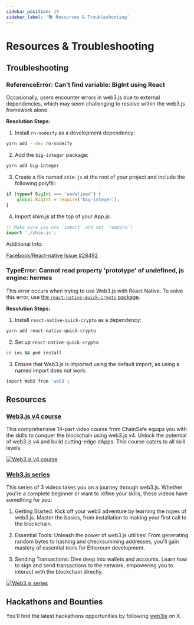 ```yaml
---
sidebar_position: 19
sidebar_label: '📚 Resources & Troubleshooting'
---
```


# Resources & Troubleshooting

## Troubleshooting

### ReferenceError: Can't find variable: BigInt using React

Occasionally, users encounter errors in web3.js due to external dependencies, which may seem challenging to resolve within the web3.js framework alone.

**Resolution Steps:**

1. Install `rn-nodeify` as a development dependency:

```bash
yarn add --dev rn-nodeify
```

2. Add the `big-integer` package:

```bash
yarn add big-integer
```

3. Create a file named `shim.js` at the root of your project and include the following polyfill:

```ts
if (typeof BigInt === 'undefined') {
	global.BigInt = require('big-integer');
}
```

4. Import shim.js at the top of your App.js:

```ts
// Make sure you use `import` and not `require`!
import './shim.js';
```

Additional Info:

[Facebook/React-native Issue #28492](https://github.com/facebook/react-native/issues/28492#issuecomment-824698934)

### TypeError: Cannot read property 'prototype' of undefined, js engine: hermes

This error occurs when trying to use Web3.js with React Native. To solve this error, use [the `react-native-quick-crypto` package](https://www.npmjs.com/package/react-native-quick-crypto).

**Resolution Steps:**

1. Install `react-native-quick-crypto` as a dependency:

```bash
yarn add react-native-quick-crypto
```

2. Set up `react-native-quick-crypto`:

```bash
cd ios && pod install
```

3. Ensure that Web3.js is imported using the default import, as using a named import does not work:

```bash
import Web3 from 'web3';
```

## Resources

### [Web3.js v4 course](https://www.youtube.com/watch?v=3ZO_t-Kyr1g&list=PLPn3rQCo3XrP4LbQcOyyHQR8McV7w3HZT)

This comprehensive 14-part video course from ChainSafe equips you with the skills to conquer the blockchain using web3.js v4. Unlock the potential of web3.js v4 and build cutting-edge dApps. This course caters to all skill levels.

[![Web3.js v4 course](https://img.youtube.com/vi/3ZO_t-Kyr1g/0.jpg)](https://www.youtube.com/watch?v=3ZO_t-Kyr1g&list=PLPn3rQCo3XrP4LbQcOyyHQR8McV7w3HZT)

### [Web3.js series](https://www.youtube.com/watch?v=BQ_bDH91S4k&list=PLPn3rQCo3XrNf__8irs4-MjMt4fJqW2I_)

This series of 3 videos takes you on a journey through web3.js. Whether you're a complete beginner or want to refine your skills, these videos have something for you:

1. Getting Started: Kick off your web3 adventure by learning the ropes of web3.js. Master the basics, from installation to making your first call to the blockchain.

2. Essential Tools: Unleash the power of web3.js utilities! From generating random bytes to hashing and checksumming addresses, you'll gain mastery of essential tools for Ethereum development.

3. Sending Transactions: Dive deep into wallets and accounts. Learn how to sign and send transactions to the network, empowering you to interact with the blockchain directly.

[![Web3.js series](https://img.youtube.com/vi/BQ_bDH91S4k/0.jpg)](https://www.youtube.com/watch?v=BQ_bDH91S4k&list=PLPn3rQCo3XrNf__8irs4-MjMt4fJqW2I_)

## Hackathons and Bounties

You'll find the latest hackathons opportunities by following [web3js](https://twitter.com/web3_js) on X.
